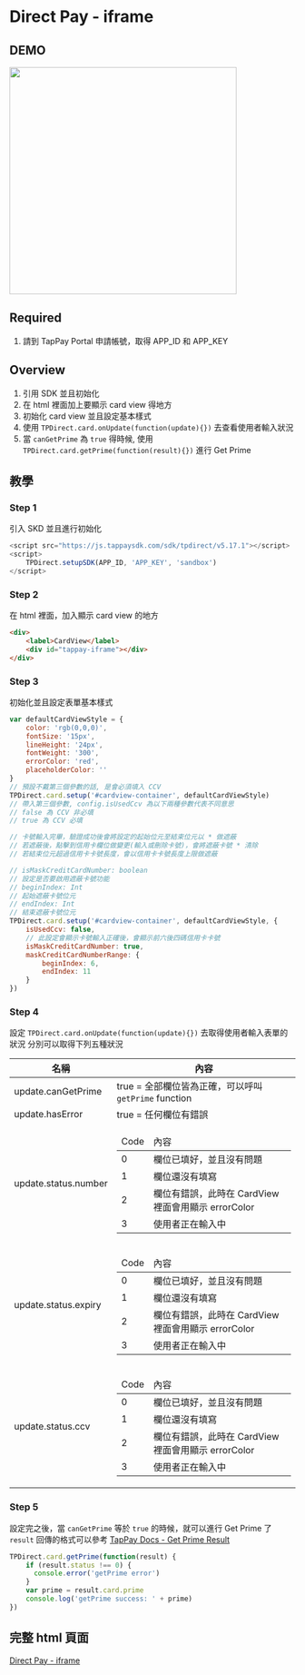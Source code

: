 # Direct Pay - iframe

## DEMO

<img src="https://media.giphy.com/media/3oxHQk8dTxGiyXatRm/giphy.gif" width="400px">

## Required

1. 請到 TapPay Portal 申請帳號，取得 APP_ID 和 APP_KEY

## Overview

1. 引用 SDK 並且初始化
2. 在 html 裡面加上要顯示 card view 得地方
3. 初始化 card view 並且設定基本樣式
4. 使用 `TPDirect.card.onUpdate(function(update){})` 去查看使用者輸入狀況
5. 當 `canGetPrime` 為 `true` 得時候, 使用 `TPDirect.card.getPrime(function(result){})` 進行 Get Prime

## 教學

### Step 1

引入 SKD 並且進行初始化

```javascript
<script src="https://js.tappaysdk.com/sdk/tpdirect/v5.17.1"></script>
<script>
    TPDirect.setupSDK(APP_ID, 'APP_KEY', 'sandbox')
</script>
```

### Step 2

在 html 裡面，加入顯示 card view 的地方

```html
<div>
    <label>CardView</label>
    <div id="tappay-iframe"></div>
</div>
```

### Step 3

初始化並且設定表單基本樣式

```javascript
var defaultCardViewStyle = {
    color: 'rgb(0,0,0)',
    fontSize: '15px',
    lineHeight: '24px',
    fontWeight: '300',
    errorColor: 'red',
    placeholderColor: ''
}
// 預設不戴第三個參數的話, 是會必須填入 CCV
TPDirect.card.setup('#cardview-container', defaultCardViewStyle)
// 帶入第三個參數, config.isUsedCcv 為以下兩種參數代表不同意思
// false 為 CCV 非必填
// true 為 CCV 必填

// 卡號輸入完畢，驗證成功後會將設定的起始位元至結束位元以 * 做遮蔽
// 若遮蔽後，點擊到信用卡欄位做變更(輸入或刪除卡號)，會將遮蔽卡號 * 清除
// 若結束位元超過信用卡卡號長度，會以信用卡卡號長度上限做遮蔽

// isMaskCreditCardNumber: boolean
// 設定是否要啟用遮蔽卡號功能
// beginIndex: Int
// 起始遮蔽卡號位元
// endIndex: Int
// 結束遮蔽卡號位元
TPDirect.card.setup('#cardview-container', defaultCardViewStyle, { 
    isUsedCcv: false,
    // 此設定會顯示卡號輸入正確後，會顯示前六後四碼信用卡卡號
    isMaskCreditCardNumber: true,
    maskCreditCardNumberRange: {
        beginIndex: 6, 
        endIndex: 11
    }
})
```

### Step 4

設定 `TPDirect.card.onUpdate(function(update){})` 去取得使用者輸入表單的狀況
分別可以取得下列五種狀況

| 名稱 | 內容 |
| -------- | -------- |
| update.canGetPrime  | true = 全部欄位皆為正確，可以呼叫 `getPrime` function |
| update.hasError     | true = 任何欄位有錯誤     |
| update.status.number| <table><thead><tr><td>Code</td><td>內容</td></tr></thead><tbody><tr><td>0</td><td>欄位已填好，並且沒有問題</td></tr><tr><td>1</td><td>欄位還沒有填寫</td></tr><tr><td>2</td><td>欄位有錯誤，此時在 CardView 裡面會用顯示 errorColor </td></tr><tr><td>3</td><td>使用者正在輸入中</td></tr></tbody></table> |
| update.status.expiry| <table><thead><tr><td>Code</td><td>內容</td></tr></thead><tbody><tr><td>0</td><td>欄位已填好，並且沒有問題</td></tr><tr><td>1</td><td>欄位還沒有填寫</td></tr><tr><td>2</td><td>欄位有錯誤，此時在 CardView 裡面會用顯示 errorColor </td></tr><tr><td>3</td><td>使用者正在輸入中</td></tr></tbody></table>     |
| update.status.ccv   | <table><thead><tr><td>Code</td><td>內容</td></tr></thead><tbody><tr><td>0</td><td>欄位已填好，並且沒有問題</td></tr><tr><td>1</td><td>欄位還沒有填寫</td></tr><tr><td>2</td><td>欄位有錯誤，此時在 CardView 裡面會用顯示 errorColor </td></tr><tr><td>3</td><td>使用者正在輸入中</td></tr></tbody></table>     |


### Step 5

設定完之後，當 `canGetPrime` 等於 `true` 的時候，就可以進行 Get Prime 了
`result` 回傳的格式可以參考 [TapPay Docs - Get Prime Result](https://docs.tappaysdk.com/tutorial/zh/web/front.html#get-prime)

```javascript
TPDirect.card.getPrime(function(result) {
    if (result.status !== 0) {
      console.error('getPrime error')
    }
    var prime = result.card.prime
    console.log('getPrime success: ' + prime)
})
```

## 完整 html 頁面

[Direct Pay - iframe](./example/index.html)